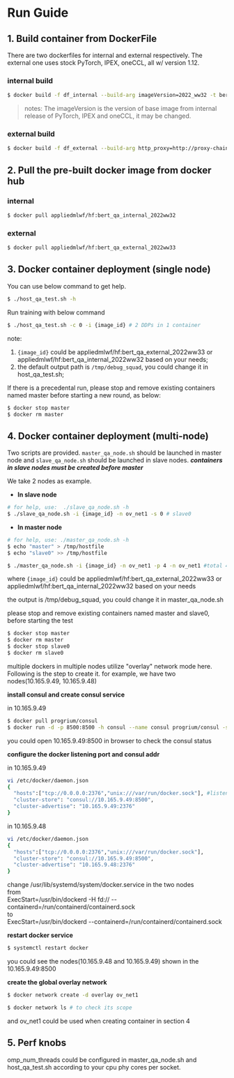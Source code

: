 # Run Guide

## 1. Build container from DockerFile 

There are two dockerfiles for internal and external respectively. 
The external one uses stock PyTorch, IPEX, oneCCL, all w/ version 1.12.

### internal build
```bash
$ docker build -f df_internal --build-arg imageVersion=2022_ww32 -t bert_qa:internal .
```
> notes:
> The imageVersion is the version of base image from internal release of PyTorch, IPEX and oneCCL, it may be changed.

### external build
```bash
$ docker build -f df_external --build-arg http_proxy=http://proxy-chain.intel.com:911 --build-arg https_proxy=http://proxy-chain.intel.com:911 --build-arg no_proxy=*.intel.com -t bert_qa:external .
```

## 2. Pull the pre-built docker image from docker hub

### internal
```bash
$ docker pull appliedmlwf/hf:bert_qa_internal_2022ww32
```
### external
```bash
$ docker pull appliedmlwf/hf:bert_qa_external_2022ww33
```

## 3. Docker container deployment (single node)
You can use below command to get help.
```bash
$ ./host_qa_test.sh -h
```
Run training with below command
```bash
$ ./host_qa_test.sh -c 0 -i {image_id} # 2 DDPs in 1 container
```
note:
1. `{image_id}` could be appliedmlwf/hf:bert_qa_external_2022ww33 or appliedmlwf/hf:bert_qa_internal_2022ww32 based on your needs;
2. the default output path is `/tmp/debug_squad`, you could change it in host_qa_test.sh;

If there is a precedental run, please stop and remove existing containers named master before starting a new round, as below:

```bash
$ docker stop master
$ docker rm master
```

## 4. Docker container deployment (multi-node)
Two scripts are provided. `master_qa_node.sh` should be launched in master node and 
`slave_qa_node.sh` should be launched in slave nodes. ***containers in slave nodes must be created before master***

We take 2 nodes as example.

- **In slave node**
```bash
# for help, use:  ./slave_qa_node.sh -h
$ ./slave_qa_node.sh -i {image_id} -n ov_net1 -s 0 # slave0
```

- **In master node**
```bash
# for help, use: ./master_qa_node.sh -h
$ echo "master" > /tmp/hostfile
$ echo "slave0" >> /tmp/hostfile

$ ./master_qa_node.sh -i {image_id} -n ov_net1 -p 4 -n ov_net1 #total 4 DPP, 2 DDP per container instance
```

where `{image_id}` could be appliedmlwf/hf:bert_qa_external_2022ww33 or appliedmlwf/hf:bert_qa_internal_2022ww32 based on your needs

the output is /tmp/debug_squad, you could change it in master_qa_node.sh

please stop and remove existing containers named master and slave0, before starting the test

```bash
$ docker stop master
$ docker rm master
$ docker stop slave0
$ docker rm slave0
```
multiple dockers in multiple nodes utilize "overlay" network mode here. Following is the step to create it.
for example, we have two nodes(10.165.9.49, 10.165.9.48)

**install consul and create consul service**

in 10.165.9.49
```bash
$ docker pull progrium/consul
$ docker run -d -p 8500:8500 -h consul --name consul progrium/consul -server -bootstrap
```
you could open 10.165.9.49:8500 in browser to check the consul status

**configure the docker listening port and consul addr**

in 10.165.9.49
```bash
vi /etc/docker/daemon.json
{
  "hosts":["tcp://0.0.0.0:2376","unix:///var/run/docker.sock"], #listening in port 2376
  "cluster-store": "consul://10.165.9.49:8500", 
  "cluster-advertise": "10.165.9.49:2376"
}
```
in 10.165.9.48

```bash
vi /etc/docker/daemon.json
{
  "hosts":["tcp://0.0.0.0:2376","unix:///var/run/docker.sock"],
  "cluster-store": "consul://10.165.9.49:8500",
  "cluster-advertise": "10.165.9.48:2376"
}
```
change /usr/lib/systemd/system/docker.service in the two nodes  
from  
ExecStart=/usr/bin/dockerd -H fd:// --containerd=/run/containerd/containerd.sock  
to  
ExecStart=/usr/bin/dockerd --containerd=/run/containerd/containerd.sock

**restart docker service**

```bash
$ systemctl restart docker
```

you could see the nodes(10.165.9.48 and 10.165.9.49) shown in the 10.165.9.49:8500

**create the global overlay network**

```bash
$ docker network create -d overlay ov_net1

$ docker network ls # to check its scope
```

and ov_net1 could be used when creating container in section 4

## 5. Perf knobs
omp_num_threads could be configured in master_qa_node.sh and host_qa_test.sh according to your cpu phy cores per socket.
